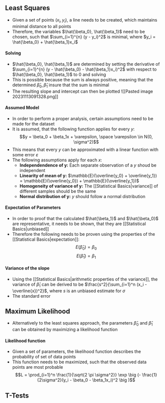 ## Least Squares
- Given a set of points $(x_i, y_i)$, a line needs to be created, which maintains minimal distance to all points
- Therefore, the variables $\hat{\beta_0}, \hat{\beta_1}$ need to be chosen, such that $\sum_{i=1}^{n} (y - y_i)^2$ is minimal, where $y_i = \hat{\beta_0} + \hat{\beta_1}x_i$
#### Solving
- $\hat{\beta_0}, \hat{\beta_1}$ are determined by setting the derivative of $\sum_{i=1}^{n} (y - \hat{\beta_0} - \hat{\beta_1}x_i)^2$ with respect to $\hat{\beta_0}, \hat{\beta_1}$ to $0$ and solving
- This is possible because the sum is always positive, meaning that the determined $\hat{\beta}_0, \hat{\beta}_1$ insure that the sum is minimal
- The resulting slope and intercept can then be plotted
![[Pasted image 20231113091328.png]]
#### Assumed Model
- In order to perform a proper analysis, certain assumptions need to be made for the dataset
- It is assumed, that the following function applies for every $y$:
$$y = \beta_0 + \beta_1x + \varepsilon, \space \varepsilon \in N(0, \sigma^2)$$
- This means that every $y$ can be approximated with a linear function with some error $\varepsilon$
- The following assumptions apply for each $x$:
	- **Independendence of y:** Each separate observation of a $y$ shoud be independent
	- **Linearity of mean of y:** $\mathbb{E}(\overline{y_0} + \overline{y_1}) = \mathbb{E}(\overline{y_0}) + \mathbb{E}(\overline{y_1})$
	- **Homogeneity of variance of y:** The [[Statistical Basics|variance]] of different samples should be the same
	- **Normal distribution of y:** $y$ should follow a normal distribution
#### Expectation of Parameters
- In order to proof that the calculated $\hat{\beta_1}$ and $\hat{\beta_0}$ are representative, it needs to be shown, that they are [[Statistical Basics|unbiased]]
- Therefore the following needs to be proven using the properties of the [[Statistical Basics|expectation]]:
$$E(\hat\beta_0) = \beta_0$$
$$E(\hat\beta_1) = \beta_1$$
#### Variance of the slope
- Using the [[Statistical Basics|arithmetic properties of the variance]], the variance of $\hat \beta_1$ can be derived to be $\frac{s^2}{\sum_{i=1}^n (x_i - \overline{x})^2}$, where $s$ is an unbiased estimate for $\sigma$
- The standard error
## Maximum Likelihood
- Alternatively to the least squares approach, the parameters $\hat\beta_0$ and $\hat\beta_1$ can be obtained by maximizing a likelihood function
#### Likelihood function
- Given a set of parameters, the likelihood function describes the probability of set of data points
- This function needs to be maximized, such that the observed data points are most probable
$$L = \prod_{i=1}^n \frac{1}{\sqrt{2 \pi \sigma^2}} \exp \big (- \frac{1}{2\sigma^2}(y_i - \beta_0 - \beta_1x_i)^2 \big )$$
## T-Tests
